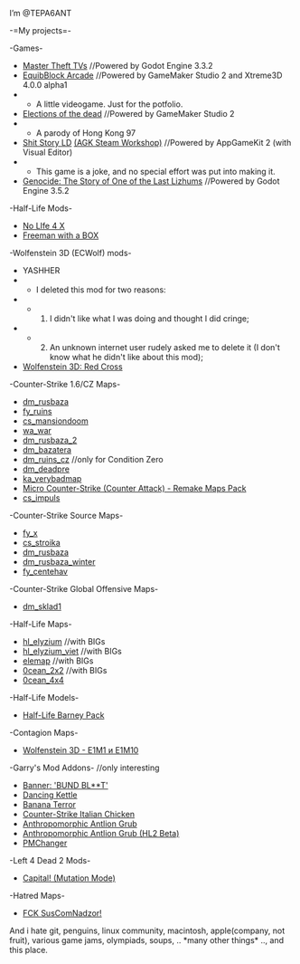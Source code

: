 I’m @TEPA6ANT

-=My projects=-

-Games-
- [Master Theft TVs](https://store.steampowered.com/app/1706150/Master_Theft_TVs/)    //Powered by Godot Engine 3.3.2
- [EquibBlock Arcade](https://tepa6ant.itch.io/equibblock-arcade)    //Powered by GameMaker Studio 2 and Xtreme3D 4.0.0 alpha1
- - A little videogame. Just for the potfolio.
- [Elections of the dead](https://tepa6ant.itch.io/election)    //Powered by GameMaker Studio 2
- - A parody of Hong Kong 97
- [Shit Story LD](https://tepa6ant.itch.io/shit) [(AGK Steam Workshop)](https://steamcommunity.com/sharedfiles/filedetails/?id=3208062754)    //Powered by AppGameKit 2 (with Visual Editor)
- - This game is a joke, and no special effort was put into making it.
- [Genocide: The Story of One of the Last Lizhums](https://tepa6ant.itch.io/genocide)    //Powered by Godot Engine 3.5.2

-Half-Life Mods-
- [No LIfe 4 X](https://www.moddb.com/mods/no-life-4-x)
- [Freeman with a BOX](https://www.moddb.com/mods/freeman-with-a-box)

-Wolfenstein 3D (ECWolf) mods-
- YASHHER
- - I deleted this mod for two reasons: 
- - 1. I didn't like what I was doing and thought I did cringe; 
- - 2. An unknown internet user rudely asked me to delete it (I don't know what he didn't like about this mod);
- [Wolfenstein 3D: Red Cross](https://www.moddb.com/mods/wolf3d-red-cross)

-Counter-Strike 1.6/CZ Maps-
- [dm_rusbaza](https://gamer-lab.com/eng/bsp_goldsrc/dm_rusbaza_v1.2)
- [fy_ruins](https://gamer-lab.com/rus/bsp_goldsrc/fy_ruins)
- [cs_mansiondoom](https://gamer-lab.com/rus/bsp_goldsrc/cs_mansiondoom)
- [wa_war](https://gamer-lab.com/rus/bsp_goldsrc/wa_war)
- [dm_rusbaza_2](https://gamer-lab.com/rus/bsp_goldsrc/dm_rusbaza_2)
- [dm_bazatera](https://gamebanana.com/mods/82471)
- [dm_ruins_cz](https://gamer-lab.com/rus/bsp_goldsrc/dm_ruins_cz)    //only for Condition Zero
- [dm_deadpre](https://gamebanana.com/mods/82515)
- [ka_verybadmap](https://gamebanana.com/mods/96004)
- [Micro Counter-Strike (Counter Attack) - Remake Maps Pack](https://www.moddb.com/mods/micro-counter-strike-counter-attack-remake-map-pack)
- [cs_impuls](https://gamebanana.com/mods/566651)

-Counter-Strike Source Maps-
- [fy_x](https://gamer-lab.com/rus/bsp_source/fy_x)
- [cs_stroika](https://gamer-lab.com/rus/bsp_source/cs_stroika)
- [dm_rusbaza](https://gamer-lab.com/rus/bsp_source/dm_rusbaza)
- [dm_rusbaza_winter](https://gamer-lab.com/rus/bsp_source/dm_rusbaza_winter)
- [fy_centehav](https://gamer-lab.com/rus/bsp_source/fy_centehav)

-Counter-Strike Global Offensive Maps-
- [dm_sklad1](https://steamcommunity.com/sharedfiles/filedetails/?id=773103418)

-Half-Life Maps-
- [hl_elyzium](https://gamer-lab.com/rus/bsp_goldsrc/hl_elyzium)    //with BIGs
- [hl_elyzium_viet](https://gamer-lab.com/rus/bsp_goldsrc/hl_elyzium_viet)    //with BIGs
- [elemap](https://gamer-lab.com/rus/bsp_goldsrc/elemap)   //with BIGs
- [0cean_2x2](https://gamebanana.com/mods/59089)   //with BIGs
- [0cean_4x4](https://gamebanana.com/mods/482085)

-Half-Life Models-
- [Half-Life Barney Pack](https://www.moddb.com/games/half-life/addons/half-life-barneypack)

-Contagion Maps-
- [Wolfenstein 3D - E1M1 и E1M10](https://steamcommunity.com/sharedfiles/filedetails/?id=1824592529)

-Garry's Mod Addons-    //only interesting
- [Banner: 'BUND BL**T'](https://steamcommunity.com/sharedfiles/filedetails/?id=1502429301)
- [Dancing Kettle](https://steamcommunity.com/sharedfiles/filedetails/?id=1778683594)
- [Banana Terror](https://steamcommunity.com/sharedfiles/filedetails/?id=1791330842)
- [Counter-Strike Italian Chicken](https://steamcommunity.com/sharedfiles/filedetails/?id=2438757531)
- [Anthropomorphic Antlion Grub](https://steamcommunity.com/sharedfiles/filedetails/?id=2518577162)
- [Anthropomorphic Antlion Grub (HL2 Beta)](https://steamcommunity.com/sharedfiles/filedetails/?id=2730394235)
- [PMChanger](https://steamcommunity.com/sharedfiles/filedetails/?id=2793825810)

-Left 4 Dead 2 Mods-
- [Capital! (Mutation Mode)](https://steamcommunity.com/sharedfiles/filedetails/?id=3026202770)

-Hatred Maps-
- [FCK SusComNadzor!](https://steamcommunity.com/sharedfiles/filedetails/?id=3026202770)

And i hate git, penguins, linux community, macintosh, apple(company, not fruit), various game jams, olympiads, soups, .. \*many other things\* .., and this place.


